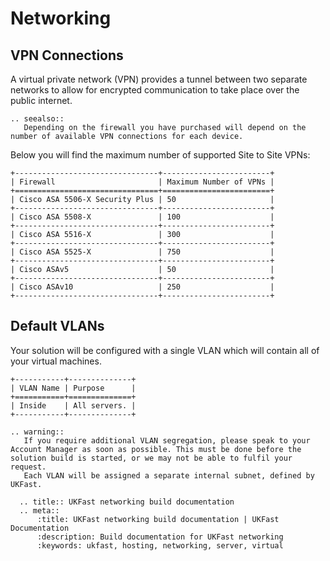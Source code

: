 # Networking

## VPN Connections

A virtual private network (VPN) provides a tunnel between two separate networks to allow for encrypted communication to take place over the public internet.

```eval_rst
.. seealso::
   Depending on the firewall you have purchased will depend on the number of available VPN connections for each device. 
```

Below you will find the maximum number of supported Site to Site VPNs:

```eval_rst
+--------------------------------+------------------------+
| Firewall                       | Maximum Number of VPNs |
+================================+========================+
| Cisco ASA 5506-X Security Plus | 50                     |
+--------------------------------+------------------------+
| Cisco ASA 5508-X               | 100                    |
+--------------------------------+------------------------+
| Cisco ASA 5516-X               | 300                    |
+--------------------------------+------------------------+
| Cisco ASA 5525-X               | 750                    |
+--------------------------------+------------------------+
| Cisco ASAv5                    | 50                     |
+--------------------------------+------------------------+
| Cisco ASAv10                   | 250                    |
+--------------------------------+------------------------+
```

## Default VLANs

Your solution will be configured with a single VLAN which will contain all of your virtual machines. 

```eval_rst
+-----------+--------------+
| VLAN Name | Purpose      |
+===========+==============+
| Inside    | All servers. |
+-----------+--------------+
```

```eval_rst
.. warning::
   If you require additional VLAN segregation, please speak to your Account Manager as soon as possible. This must be done before the solution build is started, or we may not be able to fulfil your request. 
   Each VLAN will be assigned a separate internal subnet, defined by UKFast.
```

```eval_rst
  .. title:: UKFast networking build documentation
  .. meta::
      :title: UKFast networking build documentation | UKFast Documentation
      :description: Build documentation for UKFast networking
      :keywords: ukfast, hosting, networking, server, virtual
```
